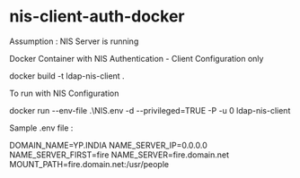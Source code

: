 # nis-client-auth-docker
Assumption : NIS Server is running 

Docker Container with NIS Authentication - Client Configuration only

docker build -t ldap-nis-client .

To run with NIS Configuration

docker run --env-file .\NIS.env  -d  --privileged=TRUE -P  -u 0 ldap-nis-client

Sample .env file :

DOMAIN_NAME=YP.INDIA
NAME_SERVER_IP=0.0.0.0
NAME_SERVER_FIRST=fire
NAME_SERVER=fire.domain.net
MOUNT_PATH=fire.domain.net:/usr/people 
